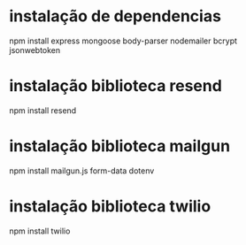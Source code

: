 # instalação de dependencias
npm install express mongoose body-parser nodemailer bcrypt jsonwebtoken

# instalação biblioteca resend
npm install resend

# instalação biblioteca mailgun
npm install mailgun.js form-data dotenv

# instalação biblioteca twilio
npm install twilio